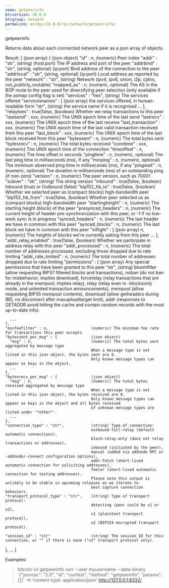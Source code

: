 ```yaml
---
name: getpeerinfo
btcversion: 28.0.0
btcgroup: network
permalink: en/doc/28.0.0/rpc/network/getpeerinfo/
---
```


getpeerinfo

Returns data about each connected network peer as a json array of objects.

Result:
[                                         (json array)
  {                                       (json object)
    "id" : n,                             (numeric) Peer index
    "addr" : "str",                       (string) (host:port) The IP address and port of the peer
    "addrbind" : "str",                   (string, optional) (ip:port) Bind address of the connection to the peer
    "addrlocal" : "str",                  (string, optional) (ip:port) Local address as reported by the peer
    "network" : "str",                    (string) Network (ipv4, ipv6, onion, i2p, cjdns, not_publicly_routable)
    "mapped_as" : n,                      (numeric, optional) The AS in the BGP route to the peer used for diversifying
                                          peer selection (only available if the asmap config flag is set)
    "services" : "hex",                   (string) The services offered
    "servicesnames" : [                   (json array) the services offered, in human-readable form
      "str",                              (string) the service name if it is recognised
      ...
    ],
    "relaytxes" : true|false,             (boolean) Whether we relay transactions to this peer
    "lastsend" : xxx,                     (numeric) The UNIX epoch time of the last send
    "lastrecv" : xxx,                     (numeric) The UNIX epoch time of the last receive
    "last_transaction" : xxx,             (numeric) The UNIX epoch time of the last valid transaction received from this peer
    "last_block" : xxx,                   (numeric) The UNIX epoch time of the last block received from this peer
    "bytessent" : n,                      (numeric) The total bytes sent
    "bytesrecv" : n,                      (numeric) The total bytes received
    "conntime" : xxx,                     (numeric) The UNIX epoch time of the connection
    "timeoffset" : n,                     (numeric) The time offset in seconds
    "pingtime" : n,                       (numeric, optional) The last ping time in milliseconds (ms), if any
    "minping" : n,                        (numeric, optional) The minimum observed ping time in milliseconds (ms), if any
    "pingwait" : n,                       (numeric, optional) The duration in milliseconds (ms) of an outstanding ping (if non-zero)
    "version" : n,                        (numeric) The peer version, such as 70001
    "subver" : "str",                     (string) The string version
    "inbound" : true|false,               (boolean) Inbound (true) or Outbound (false)
    "bip152_hb_to" : true|false,          (boolean) Whether we selected peer as (compact blocks) high-bandwidth peer
    "bip152_hb_from" : true|false,        (boolean) Whether peer selected us as (compact blocks) high-bandwidth peer
    "startingheight" : n,                 (numeric) The starting height (block) of the peer
    "presynced_headers" : n,              (numeric) The current height of header pre-synchronization with this peer, or -1 if no low-work sync is in progress
    "synced_headers" : n,                 (numeric) The last header we have in common with this peer
    "synced_blocks" : n,                  (numeric) The last block we have in common with this peer
    "inflight" : [                        (json array)
      n,                                  (numeric) The heights of blocks we're currently asking from this peer
      ...
    ],
    "addr_relay_enabled" : true|false,    (boolean) Whether we participate in address relay with this peer
    "addr_processed" : n,                 (numeric) The total number of addresses processed, excluding those dropped due to rate limiting
    "addr_rate_limited" : n,              (numeric) The total number of addresses dropped due to rate limiting
    "permissions" : [                     (json array) Any special permissions that have been granted to this peer
      "str",                              (string) bloomfilter (allow requesting BIP37 filtered blocks and transactions),
                                          noban (do not ban for misbehavior; implies download),
                                          forcerelay (relay transactions that are already in the mempool; implies relay),
                                          relay (relay even in -blocksonly mode, and unlimited transaction announcements),
                                          mempool (allow requesting BIP35 mempool contents),
                                          download (allow getheaders during IBD, no disconnect after maxuploadtarget limit),
                                          addr (responses to GETADDR avoid hitting the cache and contain random records with the most up-to-date info).
                                          
      ...
    ],
    "minfeefilter" : n,                   (numeric) The minimum fee rate for transactions this peer accepts
    "bytessent_per_msg" : {               (json object)
      "msg" : n,                          (numeric) The total bytes sent aggregated by message type
                                          When a message type is not listed in this json object, the bytes sent are 0.
                                          Only known message types can appear as keys in the object.
      ...
    },
    "bytesrecv_per_msg" : {               (json object)
      "msg" : n,                          (numeric) The total bytes received aggregated by message type
                                          When a message type is not listed in this json object, the bytes received are 0.
                                          Only known message types can appear as keys in the object and all bytes received
                                          of unknown message types are listed under '*other*'.
      ...
    },
    "connection_type" : "str",            (string) Type of connection: 
                                          outbound-full-relay (default automatic connections),
                                          block-relay-only (does not relay transactions or addresses),
                                          inbound (initiated by the peer),
                                          manual (added via addnode RPC or -addnode/-connect configuration options),
                                          addr-fetch (short-lived automatic connection for soliciting addresses),
                                          feeler (short-lived automatic connection for testing addresses).
                                          Please note this output is unlikely to be stable in upcoming releases as we iterate to
                                          best capture connection behaviors.
    "transport_protocol_type" : "str",    (string) Type of transport protocol: 
                                          detecting (peer could be v1 or v2),
                                          v1 (plaintext transport protocol),
                                          v2 (BIP324 encrypted transport protocol).
                                          
    "session_id" : "str"                  (string) The session ID for this connection, or "" if there is none ("v2" transport protocol only).
                                          
  },
  ...
]

Examples:
> bitcoin-cli getpeerinfo 
> curl --user myusername --data-binary '{"jsonrpc": "2.0", "id": "curltest", "method": "getpeerinfo", "params": []}' -H 'content-type: application/json' http://127.0.0.1:8332/


